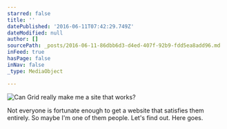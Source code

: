 ```yaml
---
starred: false
title: ''
datePublished: '2016-06-11T07:42:29.749Z'
dateModified: null
author: []
sourcePath: _posts/2016-06-11-86dbb6d3-d4ed-407f-92b9-fdd5ea8add96.md
inFeed: true
hasPage: false
inNav: false
_type: MediaObject

---
```

![Can Grid really make me a site that works?](https://the-grid-user-content.s3-us-west-2.amazonaws.com/7461b0de-3843-47e2-b9b2-21be659cbb90.jpg)

Not everyone is fortunate enough to get a website that satisfies them entirely. So maybe I'm one of them people. Let's find out. Here goes.